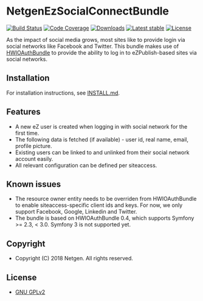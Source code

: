 # NetgenEzSocialConnectBundle

[![Build Status](https://img.shields.io/travis/netgen/NetgenEzSocialConnectBundle.svg?style=flat-square)](https://travis-ci.org/netgen/NetgenEzSocialConnectBundle.svg)
[![Code Coverage](https://img.shields.io/codecov/c/github/netgen/NetgenEzSocialConnectBundle.svg?style=flat-square)](https://codecov.io/gh/netgen/NetgenEzSocialConnectBundle)
[![Downloads](https://img.shields.io/packagist/dt/netgen/ez-social-connect.svg?style=flat-square)](https://packagist.org/packages/netgen/ez-social-connect)
[![Latest stable](https://img.shields.io/packagist/v/netgen/ez-social-connect.svg?style=flat-square)](https://packagist.org/packages/netgen/ez-social-connect)
[![License](https://img.shields.io/github/license/netgen/NetgenEzSocialConnectBundle.svg?style=flat-square)](LICENSE)

As the impact of social media grows, most sites like to provide login via social networks like Facebook and Twitter.
This bundle makes use of [HWIOAuthBundle](https://github.com/hwi/HWIOAuthBundle) to provide the ability to log in to eZPublish-based sites via social networks.

## Installation
For installation instructions, see [INSTALL.md](https://github.com/netgen/NetgenEzSocialConnectBundle/blob/master/INSTALL.md).

## Features
* A new eZ user is created when logging in with social network for the first time.
* The following data is fetched (if available) - user id, real name, email, profile picture.
* Existing users can be linked to and unlinked from their social network account easily.
* All relevant configuration can be defined per siteaccess.

## Known issues
* The resource owner entity needs to be overriden from HWIOAuthBundle to enable siteaccess-specific client ids and keys.
  For now, we only support Facebook, Google, Linkedin and Twitter.
* The bundle is based on HWIOAuthBundle 0.4, which supports Symfony >= 2.3, < 3.0. Symfony 3 is not supported yet.

## Copyright
* Copyright (C) 2018 Netgen. All rights reserved.

## License
* [GNU GPLv2](https://github.com/netgen/NetgenEzSocialConnectBundle/blob/master/LICENSE)
